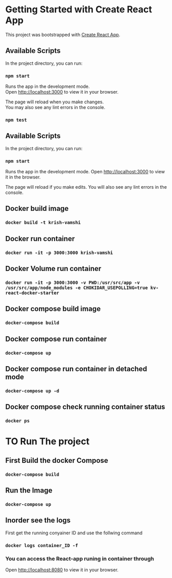 # Getting Started with Create React App

This project was bootstrapped with [Create React App](https://github.com/facebook/create-react-app).

## Available Scripts

In the project directory, you can run:

### `npm start`

Runs the app in the development mode.\
Open [http://localhost:3000](http://localhost:3000) to view it in your browser.

The page will reload when you make changes.\
You may also see any lint errors in the console.

### `npm test`

## Available Scripts

In the project directory, you can run:

### `npm start`

Runs the app in the development mode.
Open [http://localhost:3000](http://localhost:3000) to view it in the browser.

The page will reload if you make edits.
You will also see any lint errors in the console.

## Docker build image

### `docker build -t krish-vamshi`

## Docker run container

### `docker run -it -p 3000:3000 krish-vamshi`

## Docker Volume run container

### `docker run -it -p 3000:3000 -v PWD:/usr/src/app -v /usr/src/app/node_modules -e CHOKIDAR_USEPOLLING=true kv-react-docker-starter`

## Docker compose build image

### `docker-compose build`

## Docker compose run container

### `docker-compose up`

## Docker compose run container in detached mode

### `docker-compose up -d`

## Docker compose check running container status

### `docker ps`

# TO Run The project

## First Build the docker Compose

### `docker-compose build`

## Run the Image

### `docker-compose up`

## Inorder see the logs

First get the running conyainer ID and use the follwing command

### `docker logs container_ID -f`

### You can access the React-app runing in container through

Open [http://localhost:8080](http://localhost:8080) to view it in your browser.
